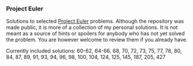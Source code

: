 ### Project Euler

Solutions to selected [Project Euler](http://projecteuler.net) problems. Although the repository was made public, it is more of 
a collection of my personal solutions. It is not meant as a source of hints or spoilers for anybody who has not yet solved the problem.
You are however welcome to review them if you already have.

Currently included solutions:
60-62, 64-66, 68, 70, 72, 73, 75, 77, 78, 80, 84, 87, 89, 91, 93, 94, 96, 98, 100, 104, 124, 125, 145, 187, 205, 427

